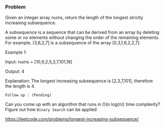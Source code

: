 ### Problem

Given an integer array nums, return the length of the longest strictly increasing subsequence.

A subsequence is a sequence that can be derived from an array by deleting some or no elements without changing the order of the remaining elements. For example, [3,6,2,7] is a subsequence of the array [0,3,1,6,2,2,7].

Example 1:

Input: nums = [10,9,2,5,3,7,101,18]

Output: 4

Explanation: The longest increasing subsequence is [2,3,7,101], therefore the length is 4.


`Follow up : (Pending)` 

Can you come up with an algorithm that runs in O(n log(n)) time complexity?
Figure out how `Binary Search` can be applied

https://leetcode.com/problems/longest-increasing-subsequence/